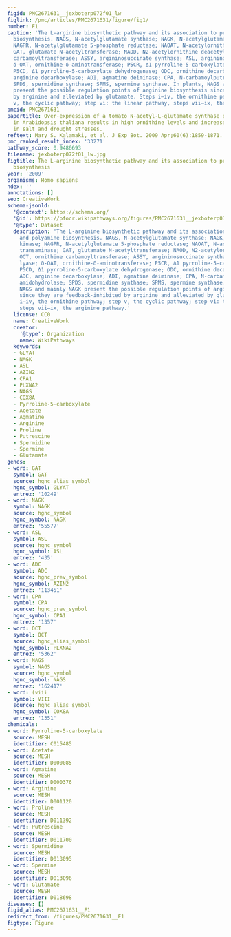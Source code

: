 ```yaml
---
figid: PMC2671631__jexboterp072f01_lw
figlink: /pmc/articles/PMC2671631/figure/fig1/
number: F1
caption: 'The L-arginine biosynthetic pathway and its association to proline and polyamine
  biosynthesis. NAGS, N-acetylglutamate synthase; NAGK, N-acetylglutamate kinase;
  NAGPR, N-acetylglutamate 5-phosphate reductase; NAOAT, N-acetylornithine transaminase;
  GAT, glutamate N-acetyltransferase; NAOD, N2-acetylornithine deacetylase; OCT, ornithine
  carbamoyltransferase; ASSY, argininosuccinate synthase; ASL, argininosuccinate lyase;
  δ-OAT, ornithine-δ-aminotransferase; P5CR, Δ1 pyrroline-5-carboxylate reductase;
  P5CD, Δ1 pyrroline-5-carboxylate dehydrogenase; ODC, ornithine decarboxylase; ADC,
  arginine decarboxylase; ADI, agmatine deiminase; CPA, N-carbamoylputrescine amidohydrolase;
  SPDS, spermidine synthase; SPMS, spermine synthase. In plants, NAGS and mainly NAGK
  present the possible regulation points of arginine biosynthesis since they are feedback-inhibited
  by arginine and alleviated by glutamate. Steps i–iv, the ornithine pathway; step
  v, the cyclic pathway; step vi: the linear pathway, steps vii–ix, the arginine pathway.'
pmcid: PMC2671631
papertitle: Over-expression of a tomato N-acetyl-L-glutamate synthase gene (SlNAGS1)
  in Arabidopsis thaliana results in high ornithine levels and increased tolerance
  in salt and drought stresses.
reftext: Mary S. Kalamaki, et al. J Exp Bot. 2009 Apr;60(6):1859-1871.
pmc_ranked_result_index: '33271'
pathway_score: 0.9486693
filename: jexboterp072f01_lw.jpg
figtitle: The L-arginine biosynthetic pathway and its association to proline and polyamine
  biosynthesis
year: '2009'
organisms: Homo sapiens
ndex: ''
annotations: []
seo: CreativeWork
schema-jsonld:
  '@context': https://schema.org/
  '@id': https://pfocr.wikipathways.org/figures/PMC2671631__jexboterp072f01_lw.html
  '@type': Dataset
  description: 'The L-arginine biosynthetic pathway and its association to proline
    and polyamine biosynthesis. NAGS, N-acetylglutamate synthase; NAGK, N-acetylglutamate
    kinase; NAGPR, N-acetylglutamate 5-phosphate reductase; NAOAT, N-acetylornithine
    transaminase; GAT, glutamate N-acetyltransferase; NAOD, N2-acetylornithine deacetylase;
    OCT, ornithine carbamoyltransferase; ASSY, argininosuccinate synthase; ASL, argininosuccinate
    lyase; δ-OAT, ornithine-δ-aminotransferase; P5CR, Δ1 pyrroline-5-carboxylate reductase;
    P5CD, Δ1 pyrroline-5-carboxylate dehydrogenase; ODC, ornithine decarboxylase;
    ADC, arginine decarboxylase; ADI, agmatine deiminase; CPA, N-carbamoylputrescine
    amidohydrolase; SPDS, spermidine synthase; SPMS, spermine synthase. In plants,
    NAGS and mainly NAGK present the possible regulation points of arginine biosynthesis
    since they are feedback-inhibited by arginine and alleviated by glutamate. Steps
    i–iv, the ornithine pathway; step v, the cyclic pathway; step vi: the linear pathway,
    steps vii–ix, the arginine pathway.'
  license: CC0
  name: CreativeWork
  creator:
    '@type': Organization
    name: WikiPathways
  keywords:
  - GLYAT
  - NAGK
  - ASL
  - AZIN2
  - CPA1
  - PLXNA2
  - NAGS
  - COX8A
  - Pyrroline-5-carboxylate
  - Acetate
  - Agmatine
  - Arginine
  - Proline
  - Putrescine
  - Spermidine
  - Spermine
  - Glutamate
genes:
- word: GAT
  symbol: GAT
  source: hgnc_alias_symbol
  hgnc_symbol: GLYAT
  entrez: '10249'
- word: NAGK
  symbol: NAGK
  source: hgnc_symbol
  hgnc_symbol: NAGK
  entrez: '55577'
- word: ASL
  symbol: ASL
  source: hgnc_symbol
  hgnc_symbol: ASL
  entrez: '435'
- word: ADC
  symbol: ADC
  source: hgnc_prev_symbol
  hgnc_symbol: AZIN2
  entrez: '113451'
- word: CPA
  symbol: CPA
  source: hgnc_prev_symbol
  hgnc_symbol: CPA1
  entrez: '1357'
- word: OCT
  symbol: OCT
  source: hgnc_alias_symbol
  hgnc_symbol: PLXNA2
  entrez: '5362'
- word: NAGS
  symbol: NAGS
  source: hgnc_symbol
  hgnc_symbol: NAGS
  entrez: '162417'
- word: (viii
  symbol: VIII
  source: hgnc_alias_symbol
  hgnc_symbol: COX8A
  entrez: '1351'
chemicals:
- word: Pyrroline-5-carboxylate
  source: MESH
  identifier: C015485
- word: Acetate
  source: MESH
  identifier: D000085
- word: Agmatine
  source: MESH
  identifier: D000376
- word: Arginine
  source: MESH
  identifier: D001120
- word: Proline
  source: MESH
  identifier: D011392
- word: Putrescine
  source: MESH
  identifier: D011700
- word: Spermidine
  source: MESH
  identifier: D013095
- word: Spermine
  source: MESH
  identifier: D013096
- word: Glutamate
  source: MESH
  identifier: D018698
diseases: []
figid_alias: PMC2671631__F1
redirect_from: /figures/PMC2671631__F1
figtype: Figure
---
```

